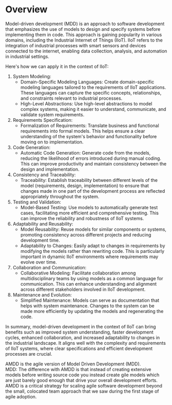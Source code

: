 
# Overview
Model-driven development (MDD) is an approach to software development that emphasizes the use of models to design and specify systems before implementing them in code. This approach is gaining popularity in various domains, including the Industrial Internet of Things (IIoT). IIoT refers to the integration of industrial processes with smart sensors and devices connected to the internet, enabling data collection, analysis, and automation in industrial settings.

Here's how we can apply it in the context of IIoT:

1. System Modeling:
    - Domain-Specific Modeling Languages: Create domain-specific modeling languages tailored to the requirements of IIoT applications. These languages can capture the specific concepts, relationships, and constraints relevant to industrial processes.
    - High-Level Abstractions: Use high-level abstractions to model complex systems, making it easier to understand, communicate, and validate system requirements.
2. Requirements Specification:
    - Formalization of Requirements: Translate business and functional requirements into formal models. This helps ensure a clear understanding of the system's behavior and functionality before moving on to implementation.
3. Code Generation:
    - Automatic Code Generation: Generate code from the models, reducing the likelihood of errors introduced during manual coding. This can improve productivity and maintain consistency between the design and implementation.
4. Consistency and Traceability:
    - Traceability: Establish traceability between different levels of the model (requirements, design, implementation) to ensure that changes made in one part of the development process are reflected appropriately throughout the system.
5. Testing and Validation:
    - Model-Based Testing: Use models to automatically generate test cases, facilitating more efficient and comprehensive testing. This can improve the reliability and robustness of IIoT systems.
6. Adaptability and Reusability:
    - Model Reusability: Reuse models for similar components or systems, promoting consistency across different projects and reducing development time.
    - Adaptability to Changes: Easily adapt to changes in requirements by modifying the models rather than rewriting code. This is particularly important in dynamic IIoT environments where requirements may evolve over time.
7. Collaboration and Communication:
    - Collaborative Modeling: Facilitate collaboration among multidisciplinary teams by using models as a common language for communication. This can enhance understanding and alignment across different stakeholders involved in IIoT development.
8. Maintenance and Evolution:
    - Simplified Maintenance: Models can serve as documentation that helps with system maintenance. Changes to the system can be made more efficiently by updating the models and regenerating the code.

In summary, model-driven development in the context of IIoT can bring benefits such as improved system understanding, faster development cycles, enhanced collaboration, and increased adaptability to changes in the industrial landscape. It aligns well with the complexity and requirements of IIoT systems, where clear specifications and efficient development processes are crucial.

AMDD is the agile version of Model Driven Development (MDD).\
MDD: The difference with AMDD is that instead of creating extensive models before writing source code you instead create gile models which are just barely good enough that drive your overall development efforts.\
AMDD is a critical strategy for scaling agile software development beyond the small, colocated team approach that we saw during the first stage of agile adoption.
